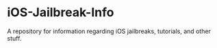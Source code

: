 # iOS-Jailbreak-Info
A repository for information regarding iOS jailbreaks, tutorials, and other stuff.
